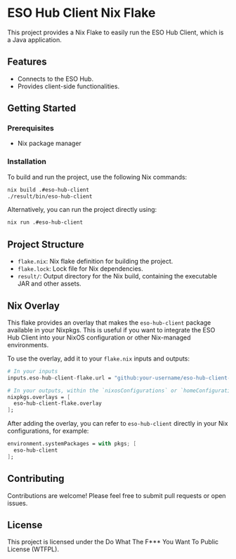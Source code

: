 # ESO Hub Client Nix Flake

This project provides a Nix Flake to easily run the ESO Hub Client, which is a Java application.

## Features
- Connects to the ESO Hub.
- Provides client-side functionalities.

## Getting Started

### Prerequisites
- Nix package manager

### Installation
To build and run the project, use the following Nix commands:
```bash
nix build .#eso-hub-client
./result/bin/eso-hub-client
```
Alternatively, you can run the project directly using:
```bash
nix run .#eso-hub-client
```

## Project Structure
- `flake.nix`: Nix flake definition for building the project.
- `flake.lock`: Lock file for Nix dependencies.
- `result/`: Output directory for the Nix build, containing the executable JAR and other assets.

## Nix Overlay
This flake provides an overlay that makes the `eso-hub-client` package available in your Nixpkgs. This is useful if you want to integrate the ESO Hub Client into your NixOS configuration or other Nix-managed environments.

To use the overlay, add it to your `flake.nix` inputs and outputs:

```nix
# In your inputs
inputs.eso-hub-client-flake.url = "github:your-username/eso-hub-client-nix"; # Replace with the actual repository URL

# In your outputs, within the `nixosConfigurations` or `homeConfigurations` section
nixpkgs.overlays = [
  eso-hub-client-flake.overlay
];
```

After adding the overlay, you can refer to `eso-hub-client` directly in your Nix configurations, for example:

```nix
environment.systemPackages = with pkgs; [
  eso-hub-client
];
```

## Contributing
Contributions are welcome! Please feel free to submit pull requests or open issues.

## License
This project is licensed under the Do What The F*** You Want To Public License (WTFPL).
